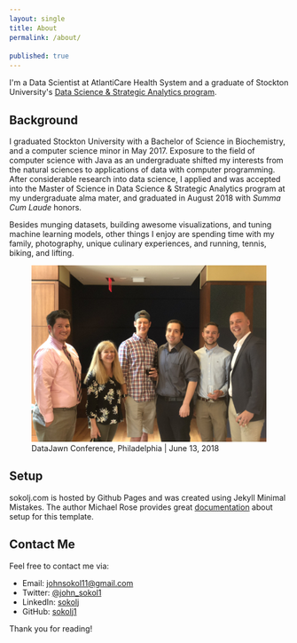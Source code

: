 ```yaml
---
layout: single
title: About
permalink: /about/

published: true
---
```


I'm a Data Scientist at AtlantiCare Health System and a graduate of Stockton University's [Data Science & Strategic Analytics program](https://stockton.edu/graduate/data-science_strategic-analytics.html).

## Background
I graduated Stockton University with a Bachelor of Science in Biochemistry, and a computer science minor in May 2017. Exposure to the field of computer science with Java as an undergraduate shifted my interests from the natural sciences to applications of data with computer programming. After considerable research into data science, I applied and was accepted into the Master of Science in Data Science & Strategic Analytics program at my undergraduate alma mater, and graduated in August 2018 with _Summa Cum Laude_ honors.  

Besides munging datasets, building awesome visualizations, and tuning machine learning models, other things I enjoy are spending time with my family, photography, unique culinary experiences, and running, tennis, biking, and lifting. 

<figure>
  <img src="/assets/about/data_jawn.jpg" caption = "DataJawn, Philadelphia | June 13, 2018" class = "center">
  <figcaption> DataJawn Conference, Philadelphia | June 13, 2018
  </figcaption>
</figure>

## Setup
sokolj.com is hosted by Github Pages and was created using Jekyll Minimal Mistakes. The author Michael Rose provides great [documentation](https://mmistakes.github.io/minimal-mistakes/) about setup for this template. 


## Contact Me
Feel free to contact me via: 
* Email: johnsokol11@gmail.com
* Twitter: [@john_sokol1](https://twitter.com/John_Sokol1)
* LinkedIn: [sokolj](https://www.linkedin.com/in/sokolj/)
* GitHub: [sokolj1](https://github.com/sokolj1)

Thank you for reading!
